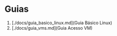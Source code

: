 # Guias

1. [./docs/guia_basico_linux.md](Guia Básico Linux)
1. [./docs/guia_vms.md](Guia Acesso VM)